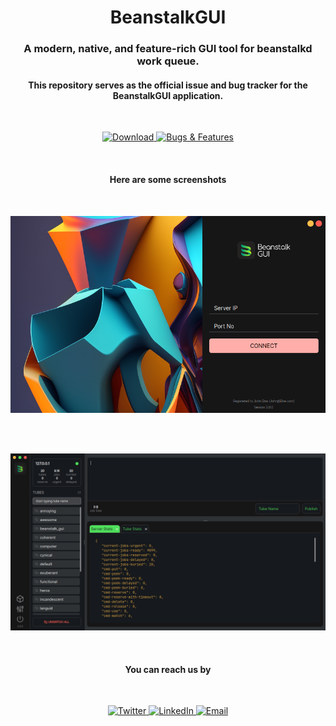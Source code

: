 <h1 align="middle">BeanstalkGUI</h1>
<h3 align="middle">A modern, native, and feature-rich GUI tool for beanstalkd work queue.</h3>

<h4 align="middle">
        This repository serves as the official issue and bug tracker for the BeanstalkGUI application.
</h4>
<br/>
<p align="center">
    <a href="https://beanstalkgui.com/">
        <img src="https://img.shields.io/badge/-Download-ff9600?style=for-the-badge" alt="Download">
    </a>
    <a href="https://github.com/askarlabs/BeanstalkGUI/issues">
        <img src="https://img.shields.io/badge/-Bugs%20%2F%20Features-7057ff?style=for-the-badge" alt="Bugs & Features">
    </a>
</p>


<br>

<h4 align="middle">Here are some screenshots</h4>
<br>

<p align="center">
  <img src="https://raw.githubusercontent.com/askarlabs/BeanstalkGUI/main/beanstalk_1.png">
</p>
<br><br>
<p align="center">
  <img src="https://raw.githubusercontent.com/askarlabs/BeanstalkGUI/main/beanstalk_2.png">
</p>

<br>

<h4 align="middle">You can reach us by</h4>
<br>
<p align="center">
    <a href="https://twitter.com/askar_labs">
        <img src="https://img.shields.io/badge/-Twitter-00aced?style=for-the-badge" alt="Twitter">
    </a>  
    <a href="https://www.linkedin.com/company/askarlabs/">
        <img src="https://img.shields.io/badge/-LinkedIn-0a66c2?style=for-the-badge" alt="LinkedIn">
    </a>
    <a href="mailto:hello@askarlabs.com">
        <img src="https://img.shields.io/badge/-hello@askarlabs.com-03a87c?style=for-the-badge" alt="Email">
    </a>
</p>
